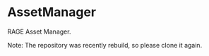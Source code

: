 # AssetManager
RAGE Asset Manager.

Note: The repository was recently rebuild, so please clone it again.
